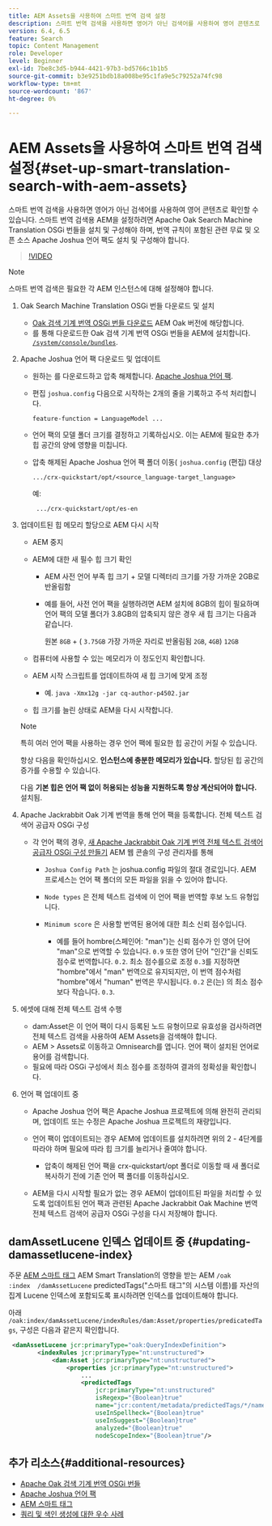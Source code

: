 ```yaml
---
title: AEM Assets을 사용하여 스마트 번역 검색 설정
description: 스마트 번역 검색을 사용하면 영어가 아닌 검색어를 사용하여 영어 콘텐츠로 확인할 수 있습니다. 스마트 번역 검색용 AEM을 설정하려면 Apache Oak Search Machine Translation OSGi 번들을 설치 및 구성해야 하며, 번역 규칙이 포함된 관련 무료 및 오픈 소스 Apache Joshua 언어 팩도 설치 및 구성해야 합니다.
version: 6.4, 6.5
feature: Search
topic: Content Management
role: Developer
level: Beginner
exl-id: 7be8c3d5-b944-4421-97b3-bd5766c1b1b5
source-git-commit: b3e9251bdb18a008be95c1fa9e5c79252a74fc98
workflow-type: tm+mt
source-wordcount: '867'
ht-degree: 0%

---
```


# AEM Assets을 사용하여 스마트 번역 검색 설정{#set-up-smart-translation-search-with-aem-assets}

스마트 번역 검색을 사용하면 영어가 아닌 검색어를 사용하여 영어 콘텐츠로 확인할 수 있습니다. 스마트 번역 검색용 AEM을 설정하려면 Apache Oak Search Machine Translation OSGi 번들을 설치 및 구성해야 하며, 번역 규칙이 포함된 관련 무료 및 오픈 소스 Apache Joshua 언어 팩도 설치 및 구성해야 합니다.

>[!VIDEO](https://video.tv.adobe.com/v/21291?quality=12&learn=on)

>[!NOTE]
>
>스마트 번역 검색은 필요한 각 AEM 인스턴스에 대해 설정해야 합니다.

1. Oak Search Machine Translation OSGi 번들 다운로드 및 설치
   * [Oak 검색 기계 번역 OSGi 번들 다운로드](https://search.maven.org/#search%7Cgav%7C1%7Cg%3A%22org.apache.jackrabbit%22%20AND%20a%3A%22oak-search-mt%22) AEM Oak 버전에 해당합니다.
   * 를 통해 다운로드한 Oak 검색 기계 번역 OSGi 번들을 AEM에 설치합니다. [ `/system/console/bundles`](http://localhost:4502/system/console/bundles).

2. Apache Joshua 언어 팩 다운로드 및 업데이트
   * 원하는 를 다운로드하고 압축 해제합니다. [Apache Joshua 언어 팩](https://cwiki.apache.org/confluence/display/JOSHUA/Language+Packs).
   * 편집 `joshua.config` 다음으로 시작하는 2개의 줄을 기록하고 주석 처리합니다.

      ```
      feature-function = LanguageModel ...
      ```

   * 언어 팩의 모델 폴더 크기를 결정하고 기록하십시오. 이는 AEM에 필요한 추가 힙 공간의 양에 영향을 미칩니다.
   * 압축 해제된 Apache Joshua 언어 팩 폴더 이동( `joshua.config` (편집) 대상

      ```
      .../crx-quickstart/opt/<source_language-target_language>
      ```

      예:

      ```
       .../crx-quickstart/opt/es-en
      ```

3. 업데이트된 힙 메모리 할당으로 AEM 다시 시작
   * AEM 중지
   * AEM에 대한 새 필수 힙 크기 확인

      * AEM 사전 언어 부족 힙 크기 + 모델 디렉터리 크기를 가장 가까운 2GB로 반올림함
      * 예를 들어, 사전 언어 팩을 실행하려면 AEM 설치에 8GB의 힙이 필요하며 언어 팩의 모델 폴더가 3.8GB의 압축되지 않은 경우 새 힙 크기는 다음과 같습니다.

         원본 `8GB` + ( `3.75GB` 가장 가까운 자리로 반올림됨 `2GB`, `4GB`) `12GB`
   * 컴퓨터에 사용할 수 있는 메모리가 이 정도인지 확인합니다.
   * AEM 시작 스크립트를 업데이트하여 새 힙 크기에 맞게 조정

      * 예. `java -Xmx12g -jar cq-author-p4502.jar`
   * 힙 크기를 늘린 상태로 AEM을 다시 시작합니다.

   >[!NOTE]
   >
   >특히 여러 언어 팩을 사용하는 경우 언어 팩에 필요한 힙 공간이 커질 수 있습니다.
   >
   >
   >항상 다음을 확인하십시오. **인스턴스에 충분한 메모리가 있습니다.** 할당된 힙 공간의 증가를 수용할 수 있습니다.
   >
   >
   >다음 **기본 힙은 언어 팩 없이 허용되는 성능을 지원하도록 항상 계산되어야 합니다.** 설치됨.

4. Apache Jackrabbit Oak 기계 번역을 통해 언어 팩을 등록합니다. 전체 텍스트 검색어 공급자 OSGi 구성

   * 각 언어 팩의 경우, [새 Apache Jackrabbit Oak 기계 번역 전체 텍스트 검색어 공급자 OSGi 구성 만들기](http://localhost:4502/system/console/configMgr/org.apache.jackrabbit.oak.plugins.index.mt.MTFulltextQueryTermsProviderFactory) AEM 웹 콘솔의 구성 관리자를 통해

      * `Joshua Config Path` 는 joshua.config 파일의 절대 경로입니다. AEM 프로세스는 언어 팩 폴더의 모든 파일을 읽을 수 있어야 합니다.
      * `Node types` 은 전체 텍스트 검색에 이 언어 팩을 번역할 후보 노드 유형입니다.
      * `Minimum score` 은 사용할 번역된 용어에 대한 최소 신뢰 점수입니다.

         * 예를 들어 hombre(스페인어: &quot;man&quot;)는 신뢰 점수가 인 영어 단어 &quot;man&quot;으로 번역할 수 있습니다. `0.9` 또한 영어 단어 &quot;인간&quot;을 신뢰도 점수로 번역합니다. `0.2`. 최소 점수를으로 조정 `0.3`를 지정하면 &quot;hombre&quot;에서 &quot;man&quot; 번역으로 유지되지만, 이 번역 점수처럼 &quot;hombre&quot;에서 &quot;human&quot; 번역은 무시됩니다. `0.2` 은(는) 의 최소 점수보다 작습니다. `0.3`.

5. 에셋에 대해 전체 텍스트 검색 수행
   * dam:Asset은 이 언어 팩이 다시 등록된 노드 유형이므로 유효성을 검사하려면 전체 텍스트 검색을 사용하여 AEM Assets을 검색해야 합니다.
   * AEM > Assets로 이동하고 Omnisearch를 엽니다. 언어 팩이 설치된 언어로 용어를 검색합니다.
   * 필요에 따라 OSGi 구성에서 최소 점수를 조정하여 결과의 정확성을 확인합니다.

6. 언어 팩 업데이트 중
   * Apache Joshua 언어 팩은 Apache Joshua 프로젝트에 의해 완전히 관리되며, 업데이트 또는 수정은 Apache Joshua 프로젝트의 재량입니다.
   * 언어 팩이 업데이트되는 경우 AEM에 업데이트를 설치하려면 위의 2 - 4단계를 따라야 하며 필요에 따라 힙 크기를 늘리거나 줄여야 합니다.

      * 압축이 해제된 언어 팩을 crx-quickstart/opt 폴더로 이동할 때 새 폴더로 복사하기 전에 기존 언어 팩 폴더를 이동하십시오.
   * AEM을 다시 시작할 필요가 없는 경우 AEM이 업데이트된 파일을 처리할 수 있도록 업데이트된 언어 팩과 관련된 Apache Jackrabbit Oak Machine 번역 전체 텍스트 검색어 공급자 OSGi 구성을 다시 저장해야 합니다.


## damAssetLucene 인덱스 업데이트 중 {#updating-damassetlucene-index}

주문 [AEM 스마트 태그](https://helpx.adobe.com/experience-manager/6-3/assets/using/touch-ui-smart-tags.html) AEM Smart Translation의 영향을 받는 AEM `/oak   :index  /damAssetLucene` predictedTags(&quot;스마트 태그&quot;의 시스템 이름)를 자산의 집계 Lucene 인덱스에 포함되도록 표시하려면 인덱스를 업데이트해야 합니다.

아래 `/oak:index/damAssetLucene/indexRules/dam:Asset/properties/predicatedTags`, 구성은 다음과 같은지 확인합니다.

```xml
 <damAssetLucene jcr:primaryType="oak:QueryIndexDefinition">
        <indexRules jcr:primaryType="nt:unstructured">
            <dam:Asset jcr:primaryType="nt:unstructured">
                <properties jcr:primaryType="nt:unstructured">
                    ...
                    <predictedTags
                        jcr:primaryType="nt:unstructured"
                        isRegexp="{Boolean}true"
                        name="jcr:content/metadata/predictedTags/*/name"
                        useInSpellheck="{Boolean}true"
                        useInSuggest="{Boolean}true"
                        analyzed="{Boolean}true"
                        nodeScopeIndex="{Boolean}true"/>
```

## 추가 리소스{#additional-resources}

* [Apache Oak 검색 기계 번역 OSGi 번들](https://search.maven.org/#search%7Cgav%7C1%7Cg%3A%22org.apache.jackrabbit%22%20AND%20a%3A%22oak-search-mt%22)
* [Apache Joshua 언어 팩](https://cwiki.apache.org/confluence/display/JOSHUA/Language+Packs)
* [AEM 스마트 태그](https://helpx.adobe.com/experience-manager/6-3/assets/using/touch-ui-smart-tags.html)
* [쿼리 및 색인 생성에 대한 우수 사례](https://helpx.adobe.com/experience-manager/6-5/sites/deploying/using/best-practices-for-queries-and-indexing.html)
